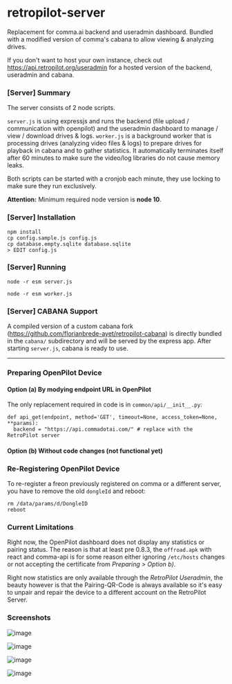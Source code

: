 # retropilot-server
Replacement for comma.ai backend and useradmin dashboard. Bundled with a modified version of comma's cabana to allow viewing & analyzing drives.

If you don't want to host your own instance, check out https://api.retropilot.org/useradmin for a hosted version of the backend, useradmin and cabana.

### [Server] Summary

The server consists of 2 node scripts.

`server.js` is using expressjs and runs the backend (file upload / communication with openpilot) and the useradmin dashboard to manage / view / download drives & logs.
`worker.js` is a background worker that is processing drives (analyzing video files & logs) to prepare drives for playback in cabana and to gather statistics. It automatically terminates itself after 60 minutes to make sure the video/log libraries do not cause memory leaks.

Both scripts can be started with a cronjob each minute, they use locking to make sure they run exclusively.

**Attention:** Minimum required node version is **node 10**.

### [Server] Installation

```
npm install
cp config.sample.js config.js
cp database.empty.sqlite database.sqlite
> EDIT config.js
```


### [Server] Running

```
node -r esm server.js
```
```
node -r esm worker.js
```


### [Server] CABANA Support
A compiled version of a custom cabana fork (https://github.com/florianbrede-ayet/retropilot-cabana) is directly bundled in the `cabana/` subdirectory and will be served by the express app. After starting `server.js`, cabana is ready to use.

-----


### Preparing OpenPilot Device

#### Option (a) By modying endpoint URL in OpenPilot
The only replacement required in code is in `common/api/__init__.py`:
```
def api_get(endpoint, method='GET', timeout=None, access_token=None, **params):
  backend = "https://api.commadotai.com/" # replace with the RetroPilot server
```

#### Option (b) Without code changes (not functional yet)


### Re-Registering OpenPilot Device
To re-register a freon previously registered on comma or a different server, you have to remove the old `dongleId` and reboot:
```
rm /data/params/d/DongleID
reboot
```


### Current Limitations
Right now, the OpenPilot dashboard does not display any statistics or pairing status.
The reason is that at least pre 0.8.3, the `offroad.apk` with react and comma-api is for some reason either ignoring `/etc/hosts` changes or not accepting the certificate from *Preparing > Option b)*.

Right now statistics are only available through the *RetroPilot Useradmin*, the beauty however is that the Pairing-QR-Code is always available so it's easy to unpair and repair the device to a different account on the RetroPilot Server.



### Screenshots

![image](https://user-images.githubusercontent.com/48515354/118385101-6bd64780-b60c-11eb-899d-bcb0b32e2939.png)

![image](https://user-images.githubusercontent.com/48515354/118385092-4ba68880-b60c-11eb-987e-2ca801b56caa.png)

![image](https://user-images.githubusercontent.com/48515354/118385075-2a459c80-b60c-11eb-976c-bc331a609391.png)

![image](https://user-images.githubusercontent.com/48515354/118385084-37fb2200-b60c-11eb-8d3e-6db458827808.png)
